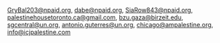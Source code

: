 
GryBal203@npaid.org,
dabe@npaid.org,
SiaRow843@npaid.org,
palestinehousetoronto.ca@gmail.com,
bzu.gaza@birzeit.edu,
sgcentral@un.org,
antonio.guterres@un.org,
chicago@ampalestine.org,
info@icjpalestine.com
